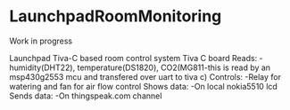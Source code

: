 # LaunchpadRoomMonitoring
Work in progress

Launchpad Tiva-C based room control system
Tiva C board 
Reads:
-humidity(DHT22), temperature(DS1820), CO2(MG811-this is read by an msp430g2553 mcu and transfered over uart to tiva c)
Controls:
-Relay for watering and fan for air flow control
Shows data:
-On local nokia5510 lcd
Sends data:
-On thingspeak.com channel


